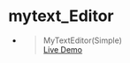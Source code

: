 ﻿# mytext_Editor

- >MyTextEditor(Simple)<br><a href = "https://hustlewithnachiket.github.io/mytext_Editor/src/">Live Demo</a>
